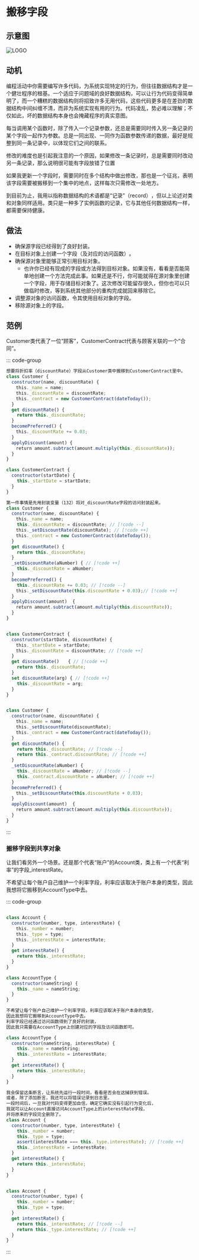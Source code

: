 
# 搬移字段


## 示意图

![LOGO](/public/image/refactoring/MoveField.png)


## 动机

编程活动中你需要编写许多代码，为系统实现特定的行为，<sapn class="marker-text">但往往数据结构才是一个健壮程序的根基。一个适应于问题域的良好数据结构，可以让行为代码变得简单明了，而一个糟糕的数据结构则将招致许多无用代码，这些代码更多是在差劲的数据结构中间纠缠不清，而非为系统实现有用的行为。</sapn >代码凌乱，势必难以理解；不仅如此，坏的数据结构本身也会掩藏程序的真实意图。


每当调用某个函数时，除了传入一个记录参数，还总是需要同时传入另一条记录的某个字段一起作为参数。总是一同出现、一同作为函数参数传递的数据，最好是规整到同一条记录中，以体现它们之间的联系。

修改的难度也是引起我注意的一个原因，如果修改一条记录时，总是需要同时改动另一条记录，那么说明很可能有字段放错了位置

如果我更新一个字段时，需要同时在多个结构中做出修改，那也是一个征兆，表明该字段需要被搬移到一个集中的地点，这样每次只需修改一处地方。



到目前为止，我用以指称数据结构的术语都是“记录”​（record）​，但以上论述对类和对象同样适用。类只是一种多了实例函数的记录，它与其他任何数据结构一样，都需要保持健康。


## 做法

- 确保源字段已经得到了良好封装。
- 在目标对象上创建一个字段（及对应的访问函数）​。
- 确保源对象里能够正常引用目标对象。
  - 也许你已经有现成的字段或方法得到目标对象。如果没有，看看是否能简单地创建一个方法完成此事。如果还是不行，你可能就得在源对象里创建一个字段，用于存储目标对象了。这次修改可能留存很久，但你也可以只做临时修改，等到系统其他部分的重构完成就回来移除它。
- 调整源对象的访问函数，令其使用目标对象的字段。
- 移除源对象上的字段。


## 范例

Customer类代表了一位“顾客”​，CustomerContract代表与顾客关联的一个“合同”​。



::: code-group

```js [源]
想要将折扣率（discountRate）字段从Customer类中搬移到CustomerContract里中。
class Customer {
  constructor(name, discountRate) {
  　this._name = name; 
  　this._discountRate = discountRate;
  　this._contract = new CustomerContract(dateToday());
  }
  get discountRate() {
    return this._discountRate;
  } 
  becomePreferred() {
  　this._discountRate += 0.03;
  }
  applyDiscount(amount) {
  　return amount.subtract(amount.multiply(this._discountRate));
  }
}

class CustomerContract {
  constructor(startDate) {
    this._startDate = startDate;
  }
}


```

```js [封装变量（132）]
第一件事情是先用封装变量（132）将对_discountRate字段的访问封装起来。
class Customer {
  constructor(name, discountRate) {
  　this._name = name; 
    this._discountRate = discountRate; // [!code --]
  　this._setDiscountRate(discountRate); // [!code ++]
  　this._contract = new CustomerContract(dateToday());
  }
  get discountRate() {
    return this._discountRate;
  }
  _setDiscountRate(aNumber) { // [!code ++]
    this._discountRate = aNumber;
  }
  becomePreferred() {
    this._discountRate += 0.03; // [!code --]
  　this._setDiscountRate(this.discountRate + 0.03);// [!code ++]
  }
  applyDiscount(amount)  {
  　return amount.subtract(amount.multiply(this.discountRate));
  }
}


class CustomerContract {
  constructor(startDate, discountRate) {
  　this._startDate = startDate; 
  　this._discountRate = discountRate; // [!code ++]
  }
  get discountRate()　　{ // [!code ++]
    return this._discountRate;
  } 
  set discountRate(arg) { // [!code ++]
    this._discountRate = arg;
  }
}
```

```js [修改访问]

class Customer {
  constructor(name, discountRate) {
  　this._name = name; 
  　this._setDiscountRate(discountRate); 
  　this._contract = new CustomerContract(dateToday());
  }
  get discountRate() {
    return this._discountRate; // [!code --]
    return this._contract.discountRate; // [!code ++]
  }
  _setDiscountRate(aNumber) { 
    this._discountRate = aNumber; // [!code --]
    this._contract.discountRate = aNumber; // [!code ++]
  }
  becomePreferred() {
  　this._setDiscountRate(this.discountRate + 0.03);
  }
  applyDiscount(amount)  {
  　return amount.subtract(amount.multiply(this.discountRate));
  }
}


```

:::


### 搬移字段到共享对象

让我们看另外一个场景。还是那个代表“账户”的Account类，类上有一个代表“利率”的字段_interestRate。

不希望让每个账户自己维护一个利率字段，利率应该取决于账户本身的类型，因此我想将它搬移到AccountType中去。

::: code-group

```js [源]

class Account {
  constructor(number, type, interestRate) {
  　this._number = number;
  　this._type = type; 
  　this._interestRate = interestRate;
  }
  get interestRate() {
    return this._interestRate;
  }
}

class AccountType {
  constructor(nameString) {
    this._name = nameString;
  }
}
```

```js [搬移]
不希望让每个账户自己维护一个利率字段，利率应该取决于账户本身的类型，
因此我想将它搬移到AccountType中去。
利率字段已经通过访问函数得到了良好的封装，
因此我只需要在AccountType上创建对应的字段及访问函数即可。

class AccountType {
  constructor(nameString, interestRate) {
    this._name = nameString; 
    this._interestRate = interestRate;
  }
  get interestRate() {
    return this._interestRate;
  }
}

```

```js [添加断言]
我会保留这条断言，让系统先运行一段时间，看看是否会在这捕获到错误。
或者，除了添加断言，我还可以将错误记录到日志里。
一段时间后，一旦我对代码变得更加自信，确定它确实没有引起行为变化后，
我就可以让Account直接访问AccountType上的interestRate字段，
并将原来的字段完全删除了。
class Account {
  constructor(number, type, interestRate) {
    this._number = number;
    this._type = type;
    assert(interestRate === this._type.interestRate); // [!code ++]
    this._interestRate = interestRate;
  }
  get interestRate() {
    return this._interestRate;
  }
}

```

```js [更新访问]

class Account {
  constructor(number, type) {
    this._number = number;
    this._type = type;
  }
  get interestRate() {
    return this._interestRate; // [!code --]
    return this._type.interestRate; // [!code ++]
  }
}

```

:::